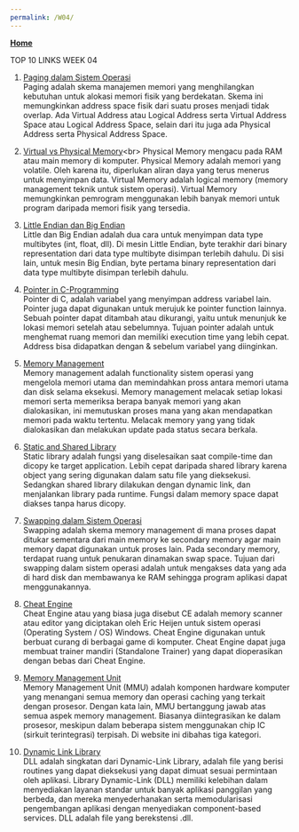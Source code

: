 ```yaml
---
permalink: /W04/
---
```

[**Home**](https://hanifahaputri.github.io/os211/)

TOP 10 LINKS WEEK 04
1. [Paging dalam Sistem Operasi](https://www.geeksforgeeks.org/paging-in-operating-system/)<br>
Paging adalah skema manajemen memori yang menghilangkan kebutuhan untuk alokasi memori fisik yang berdekatan. Skema ini memungkinkan address space fisik dari suatu proses menjadi tidak overlap. Ada Virtual Address atau Logical Address serta Virtual Address Space atau Logical Address Space, selain dari itu juga ada Physical Address serta Physical Address Space. 

2. [Virtual vs Physical Memory](https://pediaa.com/what-is-the-difference-between-physical-and-virtual-memory/#:~:text=The%20main%20difference%20between%20physical,than%20the%20actual%20physical%20memory.)<br>
Physical Memory mengacu pada RAM atau main memory di komputer. Physical Memory adalah memori yang volatile. Oleh karena itu, diperlukan aliran daya yang terus menerus untuk menyimpan data. Virtual Memory adalah logical memory (memory management teknik untuk sistem operasi). Virtual Memory memungkinkan pemrogram menggunakan lebih banyak memori untuk program daripada memori fisik yang tersedia.

3. [Little Endian dan Big Endian](https://chortle.ccsu.edu/AssemblyTutorial/Chapter-15/ass15_3.html)<br>
Little dan Big Endian adalah dua cara untuk menyimpan data type multibytes (int, float, dll). Di mesin Little Endian, byte terakhir dari binary representation dari data type multibyte disimpan terlebih dahulu. Di sisi lain, untuk mesin Big Endian, byte pertama binary representation dari data type multibyte disimpan terlebih dahulu.

4. [Pointer in C-Programming](https://www.guru99.com/c-pointers.html)<br>
Pointer di C, adalah variabel yang menyimpan address variabel lain. Pointer juga dapat digunakan untuk merujuk ke pointer function lainnya. Sebuah pointer dapat ditambah atau dikurangi, yaitu untuk menunjuk ke lokasi memori setelah atau sebelumnya. Tujuan pointer adalah untuk menghemat ruang memori dan memiliki execution time yang lebih cepat. Address bisa didapatkan dengan & sebelum variabel yang diinginkan.

5. [Memory Management](https://www.tutorialspoint.com/operating_system/os_memory_management.htm)<br>
Memory management adalah functionality sistem operasi yang mengelola memori utama dan memindahkan pross antara memori utama dan disk selama eksekusi. Memory management melacak setiap lokasi memori serta memeriksa berapa banyak memori yang akan dialokasikan, ini memutuskan proses mana yang akan mendapatkan memori pada waktu tertentu. Melacak memory yang yang tidak dialokasikan dan melakukan update pada status secara berkala.

6. [Static and Shared Library](https://www.geeksforgeeks.org/difference-between-static-and-shared-libraries/)<br>
Static library adalah fungsi yang diselesaikan saat compile-time dan dicopy ke target application. Lebih cepat daripada shared library karena object yang sering digunakan dalam satu file yang dieksekusi. Sedangkan shared library dilakukan dengan dynamic link, dan menjalankan library pada runtime. Fungsi dalam memory space dapat diakses tanpa harus dicopy.

7. [Swapping dalam Sistem Operasi](https://www.javatpoint.com/swapping-in-operating-system)<br>
Swapping adalah skema memory management di mana proses dapat ditukar sementara dari main memory ke secondary memory agar main memory dapat digunakan untuk proses lain. Pada secondary memory, terdapat ruang untuk penukaran dinamakan swap space. Tujuan dari swapping dalam sistem operasi adalah untuk mengakses data yang ada di hard disk dan membawanya ke RAM sehingga program aplikasi dapat menggunakannya.

8. [Cheat Engine](http://tutorial-cheatengine.blogspot.com/2013/05/apa-itu-cheat-engine.html)<br>
Cheat Engine atau yang biasa juga disebut CE adalah memory scanner atau editor yang diciptakan oleh Eric Heijen untuk sistem operasi (Operating System / OS) Windows. Cheat Engine digunakan untuk berbuat curang di berbagai game di komputer. Cheat Engine dapat juga membuat trainer mandiri (Standalone Trainer) yang dapat dioperasikan dengan bebas dari Cheat Engine.

9. [Memory Management Unit](https://whatis.techtarget.com/definition/memory-management-unit-MMU)<br>
Memory Management Unit (MMU) adalah komponen hardware komputer yang menangani semua memory dan operasi caching yang terkait dengan prosesor. Dengan kata lain, MMU bertanggung jawab atas semua aspek memory management. Biasanya diintegrasikan ke dalam prosesor, meskipun dalam beberapa sistem menggunakan chip IC (sirkuit terintegrasi) terpisah. Di website ini dibahas tiga kategori.

10. [Dynamic Link Library](https://networkencyclopedia.com/dynamic-link-library-dll/)<br>
DLL adalah singkatan dari Dynamic-Link Library, adalah file yang berisi routines yang dapat dieksekusi yang dapat dimuat sesuai permintaan oleh aplikasi. Library Dynamic-Link (DLL) memiliki kelebihan dalam menyediakan layanan standar untuk banyak aplikasi panggilan yang berbeda, dan mereka menyederhanakan serta memodularisasi pengembangan aplikasi dengan menyediakan component-based services. DLL adalah file yang berekstensi .dll.
